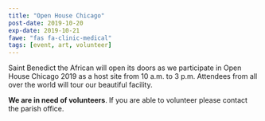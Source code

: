 ```yaml
---
title: "Open House Chicago"
post-date: 2019-10-20
exp-date: 2019-10-21
fawe: "fas fa-clinic-medical"
tags: [event, art, volunteer]
---
```

Saint Benedict the African will open its doors as we participate in Open House Chicago 2019 as a host site from 10 a.m. to 3 p.m. Attendees from all over the world will tour our beautiful facility.

**We are in need of volunteers**. If you are able to volunteer please contact the parish office.